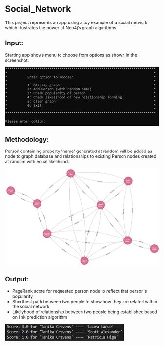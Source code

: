 # Social_Network
This project represents an app using a toy example of a social network which illustrates the power of Neo4j’s graph algorithms

## Input:

Starting app shows menu to choose from options as shown in the screenshot.

![Alt text](./images/menu.JPG)

## Methodology:

Person containing property 'name' generated at random will be added as node to graph database and relationships to existing Person nodes created at random with equal likelihood.

![Alt text](./images/example_network.JPG)

## Output:

- PageRank score for requested person node to reflect that person's popularity
- Shorthest path between two people to show how they are related within the social network
- Likelyhood of relationship between two people being established based on link prediction algorithm

![Alt text](./images/link_prediction_scores.JPG)
